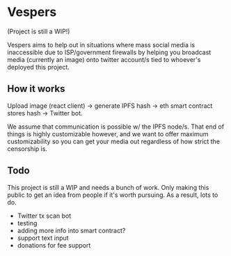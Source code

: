 # Vespers

(Project is still a WIP!)

Vespers aims to help out in situations where mass social media is inaccessible due to ISP/government firewalls by helping you broadcast media (currently an image) onto twitter account/s tied to whoever's deployed this project. 

## How it works

Upload image (react client) -> generate IPFS hash -> eth smart contract stores hash -> Twitter bot.

We assume that communication is possible w/ the IPFS node/s. That end of things is highly customizable however, and we want to offer maximum customizability so you can get your media out regardless of how strict the censorship is.

## Todo

This project is still a WIP and needs a bunch of work. Only making this public to get an idea from people if it's worth pursuing. As a result, lots to do.

- Twitter tx scan bot
- testing
- adding more info into smart contract?
- support text input
- donations for fee support
